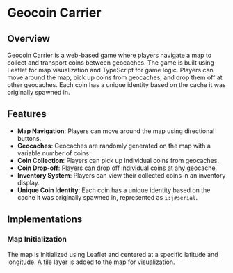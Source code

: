 # Geocoin Carrier

## Overview

Geocoin Carrier is a web-based game where players navigate a map to collect and transport coins between geocaches. The game is built using Leaflet for map visualization and TypeScript for game logic. Players can move around the map, pick up coins from geocaches, and drop them off at other geocaches. Each coin has a unique identity based on the cache it was originally spawned in.

## Features

- **Map Navigation**: Players can move around the map using directional buttons.
- **Geocaches**: Geocaches are randomly generated on the map with a variable number of coins.
- **Coin Collection**: Players can pick up individual coins from geocaches.
- **Coin Drop-off**: Players can drop off individual coins at any geocache.
- **Inventory System**: Players can view their collected coins in an inventory display.
- **Unique Coin Identity**: Each coin has a unique identity based on the cache it was originally spawned in, represented as `i:j#serial`.

## Implementations

### Map Initialization

The map is initialized using Leaflet and centered at a specific latitude and longitude. A tile layer is added to the map for visualization.
